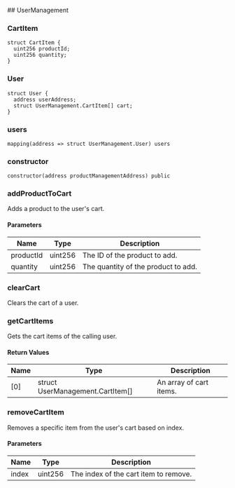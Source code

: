 ﻿﻿## UserManagement


### CartItem

```solidity
struct CartItem {
  uint256 productId;
  uint256 quantity;
}
```
### User

```solidity
struct User {
  address userAddress;
  struct UserManagement.CartItem[] cart;
}
```
### users

```solidity
mapping(address => struct UserManagement.User) users
```

### constructor

```solidity
constructor(address productManagementAddress) public
```







### addProductToCart

<BonadocsWidget widgetConfigUri="ipfs://bafkreify7dmp673rtgkhldamihokw5pfelg76tnpjwevj2c52utiaxkfte" contract="UserManagement" functionKey="0x8bb2700a" />

Adds a product to the user's cart.



#### Parameters

| Name | Type | Description |
| ---- | ---- | ----------- |
| productId | uint256 | The ID of the product to add. |
| quantity | uint256 | The quantity of the product to add. |


### clearCart

<BonadocsWidget widgetConfigUri="ipfs://bafkreify7dmp673rtgkhldamihokw5pfelg76tnpjwevj2c52utiaxkfte" contract="UserManagement" functionKey="0xbd86d013" />

Clears the cart of a user.





### getCartItems

<BonadocsWidget widgetConfigUri="ipfs://bafkreify7dmp673rtgkhldamihokw5pfelg76tnpjwevj2c52utiaxkfte" contract="UserManagement" functionKey="0x05e410dd" />

Gets the cart items of the calling user.




#### Return Values

| Name | Type | Description |
| ---- | ---- | ----------- |
| [0] | struct UserManagement.CartItem[] | An array of cart items. |

### removeCartItem

<BonadocsWidget widgetConfigUri="ipfs://bafkreify7dmp673rtgkhldamihokw5pfelg76tnpjwevj2c52utiaxkfte" contract="UserManagement" functionKey="0xd4aafffe" />

Removes a specific item from the user's cart based on index.



#### Parameters

| Name | Type | Description |
| ---- | ---- | ----------- |
| index | uint256 | The index of the cart item to remove. |



